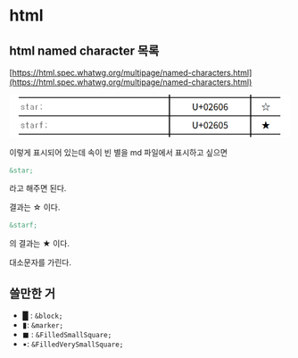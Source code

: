 # html

## html named character 목록

[https://html.spec.whatwg.org/multipage/named-characters.html](https://html.spec.whatwg.org/multipage/named-characters.html)


![](img/20250610113031.png)

이렇게 표시되어 있는데 속이 빈 별을 md 파일에서 표시하고 싶으면

```md
&star;
```

라고 해주면 된다.

결과는 &star; 이다.

```md
&starf;
```
의 결과는 &starf; 이다.

대소문자를 가린다.


## 쓸만한 거

- &block; : `&block;`
- &marker;: `&marker;`
- &FilledSmallSquare; : `&FilledSmallSquare;`
- &FilledVerySmallSquare;: `&FilledVerySmallSquare;`